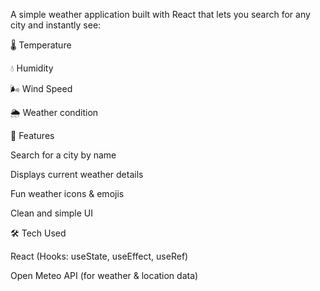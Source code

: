 A simple weather application built with React that lets you search for any city and instantly see:

🌡️ Temperature

💧 Humidity

🌬️ Wind Speed

🌦️ Weather condition 


🚀 Features

Search for a city by name

Displays current weather details

Fun weather icons & emojis

Clean and simple UI


🛠️ Tech Used

React (Hooks: useState, useEffect, useRef)

Open Meteo API (for weather & location data)
